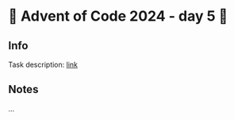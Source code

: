 # 🎄 Advent of Code 2024 - day 5 🎄

## Info

Task description: [link](https://adventofcode.com/2024/day/5)

## Notes

...
